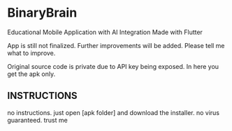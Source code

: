 # BinaryBrain
Educational Mobile Application with AI Integration
Made with Flutter

App is still not finalized. Further improvements will be added. Please tell me what to improve.

Original source code is private due to API key being exposed. In here you get the apk only.

## INSTRUCTIONS 

no instructions. just open [apk folder] and download the installer. no virus guaranteed. trust me
